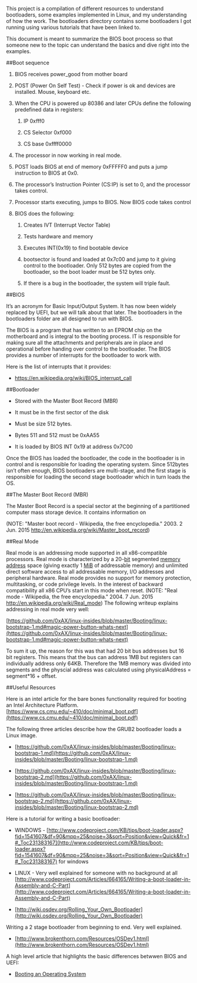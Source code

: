 This project is a compilation of different resources to understand bootloaders, some examples implemented in Linux, and my understanding of how the work. The bootloaders directory contains some bootloaders I got running using various tutorials that have been linked to.

This document is meant to summarize the BIOS boot process so that someone new to the topic can understand the basics and dive right into the examples.

##Boot sequence

1. BIOS receives power_good from mother board

2. POST (Power On Self Test) - Check if power is ok and devices are installed. Mouse, keyboard etc.

3. When the CPU is powered up 80386 and later CPUs define the following predefined data in registers:

    1. IP 0xfff0

    2. CS Selector 0xf000

    3. CS base 0xffff0000

4. The processor in now working in real mode.

5. POST loads BIOS at end of memory 0xFFFFF0 and puts a jump instruction to BIOS at 0x0. 

6. The processor’s Instruction Pointer (CS:IP) is set to 0, and the processor takes control.

7. Processor starts executing, jumps to BIOS. Now BIOS code takes control

8. BIOS does the following:

    1. Creates IVT (Interrupt Vector Table)

    2. Tests hardware and memory

    3. Executes INT(0x19) to find bootable device

    4. bootsector is found and loaded at 0x7c00 and jump to it giving control to the bootloader. Only 512 bytes are copied from the bootloader, so the boot loader must be 512 bytes only.

    5. If there is a bug in the bootloader, the system will triple fault.

##BIOS

It’s an acronym for Basic Input/Output System. It has now been widely replaced by UEFI, but we will talk about that later. The bootloaders in the bootloaders folder are all designed to run with BIOS.

The BIOS is a program that has written to an EPROM chip on the motherboard and is integral to the booting process. IT is responsible for making sure all the attachments and peripherals are in place and operational before handing over control to the bootloader. The BIOS  provides a number of interrupts for the bootloader to work with. 

Here is the list of interrupts that it provides:

* https://en.wikipedia.org/wiki/BIOS_interrupt_call

##Bootloader

* Stored with the Master Boot Record (MBR)

* It must be in the first sector of the disk

* Must be size 512 bytes. 

* Bytes 511 and 512 must be 0xAA55

* It is loaded by BIOS INT 0x19 at address 0x7C00

Once the BIOS has loaded the bootloader, the code in the bootloader is in control and is responsible for loading the operating system. Since 512bytes isn’t often enough, BIOS bootloaders are multi-stage, and the first stage is responsible for loading the second stage bootloader which in turn loads the OS.

##The Master Boot Record (MBR)

The Master Boot Record is a special sector at the beginning of a partitioned computer mass storage device. It contains information on 

 (NOTE:  "Master boot record - Wikipedia, the free encyclopedia." 2003. 2 Jun. 2015 <http://en.wikipedia.org/wiki/Master_boot_record>) 

##Real Mode

Real mode is an addressing mode supported in all x86-compatible processors. Real mode is characterized by a 20-[bit](https://en.wikipedia.org/wiki/Bit) segmented [memory address](https://en.wikipedia.org/wiki/Memory_address) space (giving exactly 1 [MiB](https://en.wikipedia.org/wiki/Mebibyte) of addressable memory) and unlimited direct software access to all addressable memory, I/O addresses and peripheral hardware. Real mode provides no support for memory protection, multitasking, or code privilege levels. In the interest of backward compatibility all x86 CPU’s start in this mode when reset. (NOTE:  "Real mode - Wikipedia, the free encyclopedia." 2004. 7 Jun. 2015 <http://en.wikipedia.org/wiki/Real_mode>) The following writeup explains addressing in real mode very well:

[https://github.com/0xAX/linux-insides/blob/master/Booting/linux-bootstrap-1.md#magic-power-button-whats-next](https://github.com/0xAX/linux-insides/blob/master/Booting/linux-bootstrap-1.md#magic-power-button-whats-next)

To sum it up, the reason for this was that had 20 bit bus addresses but 16 bit registers. This means that the bus can address 1MB but registers can individually address only 64KB. Therefore the 1MB memory was divided into segments and the physcial address was calculated using physicalAddress = segment*16 + offset.

##Useful Resources

Here is an intel article for the bare bones functionality required for booting an Intel Architecture Platform. [https://www.cs.cmu.edu/~410/doc/minimal_boot.pdf](https://www.cs.cmu.edu/~410/doc/minimal_boot.pdf)

The following three articles describe how the GRUB2 bootloader loads a Linux image.

* [https://github.com/0xAX/linux-insides/blob/master/Booting/linux-bootstrap-1.md](https://github.com/0xAX/linux-insides/blob/master/Booting/linux-bootstrap-1.md)

* [https://github.com/0xAX/linux-insides/blob/master/Booting/linux-bootstrap-2.md](https://github.com/0xAX/linux-insides/blob/master/Booting/linux-bootstrap-1.md)

* [https://github.com/0xAX/linux-insides/blob/master/Booting/linux-bootstrap-2.md](https://github.com/0xAX/linux-insides/blob/master/Booting/linux-bootstrap-2.md)

Here is a tutorial for writing a basic bootloader:

* WINDOWS - [http://www.codeproject.com/KB/tips/boot-loader.aspx?fid=1541607&df=90&mpp=25&noise=3&sort=Position&view=Quick&fr=1#_Toc231383167](http://www.codeproject.com/KB/tips/boot-loader.aspx?fid=1541607&df=90&mpp=25&noise=3&sort=Position&view=Quick&fr=1#_Toc231383167) for windows

* LINUX - Very well explained for someone with no background at all [http://www.codeproject.com/Articles/664165/Writing-a-boot-loader-in-Assembly-and-C-Part](http://www.codeproject.com/Articles/664165/Writing-a-boot-loader-in-Assembly-and-C-Part)

* [http://wiki.osdev.org/Rolling_Your_Own_Bootloader](http://wiki.osdev.org/Rolling_Your_Own_Bootloader)

Writing a 2 stage bootloader from beginning to end. Very well explained.

* [http://www.brokenthorn.com/Resources/OSDev1.html](http://www.brokenthorn.com/Resources/OSDev1.html)

A high level article that highlights the basic differences betwwen BIOS and UEFI:

* [Booting an Operating System](https://www.cs.rutgers.edu/~pxk/416/notes/02-boot.html)

